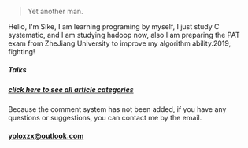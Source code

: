 

> Yet another man.

Hello, I'm Sike, I am learning programing by myself, I just study C systematic, and I am studying hadoop now, also I am preparing the PAT exam from ZheJiang University to improve my algorithm ability.2019, fighting!
##### Talks

<h5><a href="{{'/archive/' | prepend: site.baseurl }}">click here to see all article categories</a></h5>

Because the comment system has not been added, if you have any questions or suggestions, you can contact me by the email.<br>

#### yoloxzx@outlook.com
